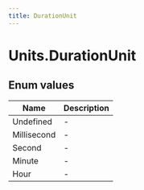 ```yaml
---
title: DurationUnit
---
```


# Units.DurationUnit



## Enum values

| Name            | Description                                                    |
|-----------------|----------------------------------------------------------------|
| Undefined |  -  |
| Millisecond |  -  |
| Second |  -  |
| Minute |  -  |
| Hour |  -  |


